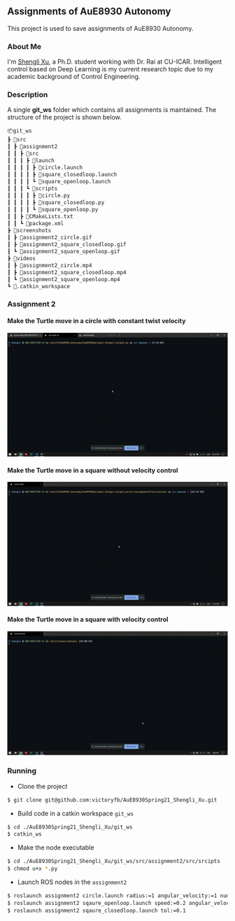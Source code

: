 ## Assignments of AuE8930 Autonomy

This project is used to save assignments of AuE8930 Autonomy.

### About Me

I'm [Shengli Xu](https://www.linkedin.com/in/shengli-xu-8471a618b/), a Ph.D. student working with Dr. Rai at CU-ICAR. Intelligent control based on Deep Learning is my current research topic due to my academic background of Control Engineering.

### Description

A single **git_ws** folder which contains all assignments is maintained. The structure of the project is shown below.

```
📦git_ws
┣ 📂src
┃ ┣ 📂assignment2
┃ ┃ ┣ 📂src
┃ ┃ ┃ ┣ 📂launch
┃ ┃ ┃ ┃ ┣ 📜circle.launch
┃ ┃ ┃ ┃ ┣ 📜square_closedloop.launch
┃ ┃ ┃ ┃ ┗ 📜square_openloop.launch
┃ ┃ ┃ ┗ 📂scripts
┃ ┃ ┃ ┃ ┣ 📜circle.py
┃ ┃ ┃ ┃ ┣ 📜square_closedloop.py
┃ ┃ ┃ ┃ ┗ 📜square_openloop.py
┃ ┃ ┣ 📜CMakeLists.txt
┃ ┃ ┗ 📜package.xml
┣ 📂screenshots
┃ ┣ 📜assignment2_circle.gif
┃ ┣ 📜assignment2_square_closedloop.gif
┃ ┗ 📜assignment2_square_openloop.gif
┣ 📂videos
┃ ┣ 📜assignment2_circle.mp4
┃ ┣ 📜assignment2_square_closedloop.mp4
┃ ┗ 📜assignment2_square_openloop.mp4
┗ 📜.catkin_workspace
```

### Assignment 2

#### Make the Turtle move in a circle with constant twist velocity

![Move in a circle](./git_ws/screenshots/assignment2_circle.gif)

#### Make the Turtle move in a square without velocity control

![Move in a square without velocity control](./git_ws/screenshots/assignment2_square_openloop.gif)

#### Make the Turtle move in a square with velocity control

![Move in a square with velocity control](./git_ws/screenshots/assignment2_square_closedloop.gif)

### Running

- Clone the project

```bash
$ git clone git@github.com:victoryfb/AuE8930Spring21_Shengli_Xu.git
```

- Build code in a catkin workspace `git_ws`

```bash
$ cd ./AuE8930Spring21_Shengli_Xu/git_ws
$ catkin_ws
```

- Make the node executable

```bash
$ cd ./AuE8930Spring21_Shengli_Xu/git_ws/src/assignment2/src/srcipts
$ chmod u+x *.py
```

- Launch ROS nodes in the `assignment2`

```bash
$ roslaunch assignment2 circle.launch radius:=1 angular_velocity:=1 number_of_turms:=2
$ roslaunch assignment2 sqaure_openloop.launch speed:=0.2 angular_velocity:=0.2 square_length:=2
$ roslaunch assignment2 sqaure_closedloop.launch tol:=0.1
```
